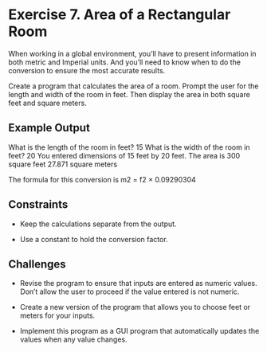 # Exercise 7. Area of a Rectangular Room

When working in a global environment, you’ll have to present information in
both metric and Imperial units. And you’ll need to know when to do the
conversion to ensure the most accurate results.

Create a program that calculates the area of a room. Prompt the user for the
length and width of the room in feet. Then display the area in both square
feet and square meters.

## Example Output

What is the length of the room in feet? 15
What is the width of the room in feet? 20
You entered dimensions of 15 feet by 20 feet.
The area is
300 square feet
27.871 square meters

The formula for this conversion is m2 = f2 × 0.09290304

## Constraints

- Keep the calculations separate from the output.

- Use a constant to hold the conversion factor.

## Challenges

- Revise the program to ensure that inputs are entered as numeric values.
Don’t allow the user to proceed if the value entered is not numeric.

- Create a new version of the program that allows you to choose feet or meters for your inputs.

- Implement this program as a GUI program that automatically updates the values when any value changes.
